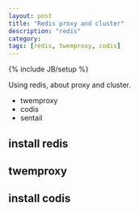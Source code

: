 ```yaml
---
layout: post
title: "Redis proxy and cluster"
description: "redis"
category: 
tags: [redis, twemproxy, codis]
---
```

{% include JB/setup %}

Using redis, about proxy and cluster.

- twemproxy
- codis
- sentail

## install redis

## twemproxy

## install codis


